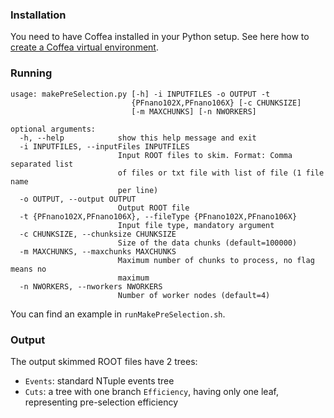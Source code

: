 ### Installation
You need to have Coffea installed in your Python setup. See here how to [create a Coffea virtual environment](https://github.com/jniedzie/SVJanalysis/wiki/Create-a-Coffea-virtual-environment).

### Running

```
usage: makePreSelection.py [-h] -i INPUTFILES -o OUTPUT -t
                           {PFnano102X,PFnano106X} [-c CHUNKSIZE]
                           [-m MAXCHUNKS] [-n NWORKERS]

optional arguments:
  -h, --help            show this help message and exit
  -i INPUTFILES, --inputFiles INPUTFILES
                        Input ROOT files to skim. Format: Comma separated list
                        of files or txt file with list of file (1 file name
                        per line)
  -o OUTPUT, --output OUTPUT
                        Output ROOT file
  -t {PFnano102X,PFnano106X}, --fileType {PFnano102X,PFnano106X}
                        Input file type, mandatory argument
  -c CHUNKSIZE, --chunksize CHUNKSIZE
                        Size of the data chunks (default=100000)
  -m MAXCHUNKS, --maxchunks MAXCHUNKS
                        Maximum number of chunks to process, no flag means no
                        maximum
  -n NWORKERS, --nworkers NWORKERS
                        Number of worker nodes (default=4)
```

You can find an example in `runMakePreSelection.sh`.

### Output
The output skimmed ROOT files have 2 trees:
* `Events`: standard NTuple events tree
* `Cuts`: a tree with one branch `Efficiency`, having only one leaf, representing pre-selection efficiency